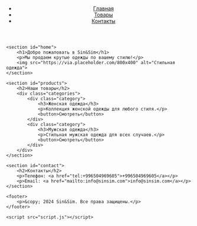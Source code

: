 <!DOCTYPE html>
<html lang="ru">
<head>
    <meta charset="UTF-8">
    <meta name="viewport" content="width=device-width, initial-scale=1.0">
    <title>Sin&Sim – Интернет-магазин стильной одежды</title>
    <link rel="stylesheet" href="styles.css">
</head>
<body>
    <header>
        <nav>
            <ul>
                <li><a href="#home">Главная</a></li>
                <li><a href="#products">Товары</a></li>
                <li><a href="#contact">Контакты</a></li>
            </ul>
        </nav>
    </header>

    <section id="home">
        <h1>Добро пожаловать в Sin&Sim</h1>
        <p>Мы продаем крутые одежды по вашему стилю!</p>
        <img src="https://via.placeholder.com/800x400" alt="Стильная одежда">
    </section>

    <section id="products">
        <h2>Наши товары</h2>
        <div class="categories">
            <div class="category">
                <h3>Женская одежда</h3>
                <p>Коллекция женской одежды для любого стиля.</p>
                <button>Смотреть</button>
            </div>
            <div class="category">
                <h3>Мужская одежда</h3>
                <p>Стильная мужская одежда для всех случаев.</p>
                <button>Смотреть</button>
            </div>
        </div>
    </section>

    <section id="contact">
        <h2>Контакты</h2>
        <p>Телефон: <a href="tel:+996504969605">+996504969605</a></p>
        <p>Email: <a href="mailto:info@sinsim.com">info@sinsim.com</a></p>
    </section>

    <footer>
        <p>&copy; 2024 Sin&Sim. Все права защищены.</p>
    </footer>

    <script src="script.js"></script>
</body>
</html>




